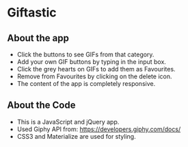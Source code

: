 # Giftastic

## About the app

* Click the buttons to see GIFs from that category.
* Add your own GIF buttons by typing in the input box.
* Click the grey hearts on GIFs to add them as Favourites.
* Remove from Favourites by clicking on the delete icon.
* The content of the app is completely responsive.

## About the Code

* This is a JavaScript and jQuery app.
* Used Giphy API from: https://developers.giphy.com/docs/
* CSS3 and Materialize are used for styling.